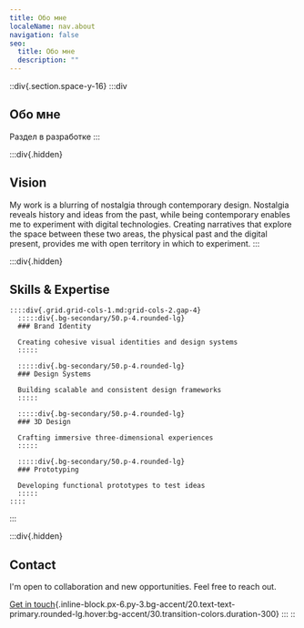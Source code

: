 ```yaml
---
title: Обо мне
localeName: nav.about
navigation: false
seo:
  title: Обо мне
  description: ""
---
```


::div{.section.space-y-16}
  :::div
  ## Обо мне
  
  Раздел в разработке
  :::

  :::div{.hidden}
  ## Vision
  
  My work is a blurring of nostalgia through contemporary design. Nostalgia reveals history and ideas from the past, while being contemporary enables me to experiment with digital technologies. Creating narratives that explore the space between these two areas, the physical past and the digital present, provides me with open territory in which to experiment.
  :::

  :::div{.hidden}
  ## Skills & Expertise
  
    ::::div{.grid.grid-cols-1.md:grid-cols-2.gap-4}
      :::::div{.bg-secondary/50.p-4.rounded-lg}
      ### Brand Identity
      
      Creating cohesive visual identities and design systems
      :::::
    
      :::::div{.bg-secondary/50.p-4.rounded-lg}
      ### Design Systems
      
      Building scalable and consistent design frameworks
      :::::
    
      :::::div{.bg-secondary/50.p-4.rounded-lg}
      ### 3D Design
      
      Crafting immersive three-dimensional experiences
      :::::
    
      :::::div{.bg-secondary/50.p-4.rounded-lg}
      ### Prototyping
      
      Developing functional prototypes to test ideas
      :::::
    ::::
  :::

  :::div{.hidden}
  ## Contact
  
  I'm open to collaboration and new opportunities. Feel free to reach out.
  
  [Get in touch](mailto\:hello@shimesu.design){.inline-block.px-6.py-3.bg-accent/20.text-text-primary.rounded-lg.hover:bg-accent/30.transition-colors.duration-300}
  :::
::
